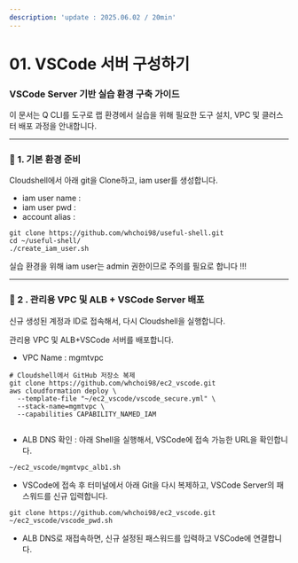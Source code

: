 ```yaml
---
description: 'update : 2025.06.02 / 20min'
---
```


# 01. VSCode 서버 구성하기

### VSCode Server 기반 실습 환경 구축 가이드 <a href="#vscode-server-eks" id="vscode-server-eks"></a>

이 문서는 Q CLI를 도구로 랩 환경에서 실습을 위해 필요한 도구 설치, VPC 및 클러스터 배포 과정을 안내합니다.

***

### 🧩 1. 기본 환경 준비 <a href="#id-1" id="id-1"></a>

Cloudshell에서 아래 git을 Clone하고, iam user를 생성합니다.

* iam user name :
* iam user pwd :
* account alias :

```
git clone https://github.com/whchoi98/useful-shell.git
cd ~/useful-shell/
./create_iam_user.sh
```

실습 환경을 위해 iam user는 admin 권한이므로 주의를 필요로 합니다 !!!

***

### 🧩 2 . 관리용 VPC 및 ALB + VSCode Server 배포 <a href="#id-2-.-vpc-alb--vscode-server" id="id-2-.-vpc-alb--vscode-server"></a>

신규 생성된 계정과 ID로 접속해서, 다시 Cloudshell을 실행합니다.

관리용 VPC 및 ALB+VSCode 서버를 배포합니다.

* VPC Name : mgmtvpc

```
# Cloudshell에서 GitHub 저장소 복제
git clone https://github.com/whchoi98/ec2_vscode.git
aws cloudformation deploy \
  --template-file "~/ec2_vscode/vscode_secure.yml" \
  --stack-name=mgmtvpc \
  --capabilities CAPABILITY_NAMED_IAM
  
```

* ALB DNS 확인 : 아래 Shell을 실행해서, VSCode에 접속 가능한 URL을 확인합니다.

```
~/ec2_vscode/mgmtvpc_alb1.sh
```

* VSCode에 접속 후 터미널에서 아래 Git을 다시 복제하고, VSCode Server의 패스워드를 신규 입력합니다.

```
git clone https://github.com/whchoi98/ec2_vscode.git
~/ec2_vscode/vscode_pwd.sh
```

* ALB DNS로 재접속하면, 신규 설정된 패스워드를 입력하고 VSCode에 연결합니다.





